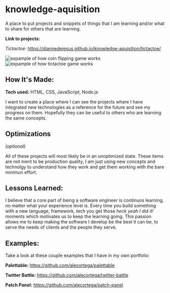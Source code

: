 # knowledge-aquisition
A place to put projects and snippets of things that I am learning and/or what to share for others that are learning.

**Link to projects:** 

*Tictactoe:* https://diannedejesus.github.io/knowledge-aquisition/tictactoe/

![expample of how coin flipping game works](https://github.com/diannedejesus/knowledge-aquisition/blob/main/coin-flipper/coinflipperv4.gif)
![expample of how tictactoe game works](https://github.com/diannedejesus/knowledge-aquisition/blob/main/tictactoe/tictactoe.gif)

## How It's Made:

**Tech used:** HTML, CSS, JavaScript, Node.js

I want to create a place where I can see the projects where I have integrated new technologies as a reference for the future and see my progress on them. Hopefully they can be useful to others who are learning the same concepts.

## Optimizations
*(optional)*

All of these projects will most likely be in an unoptimized state. These items are not ment to be production quality, I am just using new concepts and technolgy to understand how they work and get them working with the bare minimun effort.

## Lessons Learned:

I believe that a core part of being a software engineer is continuos learning,  no matter what your experience level is. Every time you build something with a new language, framework, tech you get those *heck yeah I did it!* moments which motivates us to keep the learning going. This passion allows me to keep making the software I develop be the best it can be,  to serve the needs of clients and the people they serve.

## Examples:
Take a look at these couple examples that I have in my own portfolio:

**Palettable:** https://github.com/alecortega/palettable

**Twitter Battle:** https://github.com/alecortega/twitter-battle

**Patch Panel:** https://github.com/alecortega/patch-panel
